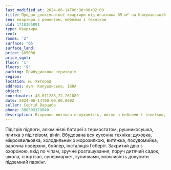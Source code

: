 ```yaml
---
last_modified_at: 2024-06-14T00:00:00+02:00
title: Продаж двокімнатної квартири від власника 65 м² на Капушанській
seo: квартира з ремонтом, меблями і технікою
uid: 1718365091
type: Квартира
rent:
rooms: '2'
surface: '65'
surface_land:
price: $85000
price_sqmt:
floor: '1'
floors: '9'
parking: Прибудинкова територія
region:
location: м. Ужгород
address: вул. Капушанська, 168А
object:
coordinates: 48.611288,22.261089
date: 2024-06-14T00:00:00.000Z
seller: Сергій Варцаба
phone: 380503179040
description: Вторинна житлова нерухомість, житло з меблями і технікою, придатне і готове для проживання
---
```


Підігрів підлоги, алюмінієві батареї з термостатом, рушникосушка, плитка з підігрівом, вініл. Вбудована вся кухонна техніка: духовка, мікрохвильовка, холодильник з морозилкою, витяжка, посудомийка, варочна поверхня, бойлер, інсталяція Геберіт. Закритий двір з охороною, вхід по чіпам, зручне розташування, поруч дитячий садок, школа, спортзал, супермаркет, зупинками, можливість докупити підземний паркінг.
